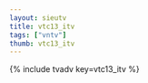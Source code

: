```yaml
--- 
layout: sieutv
title: vtc13_itv
tags: ["vntv"]
thumb: vtc13_itv
---
```

{% include tvadv key=vtc13_itv %}
